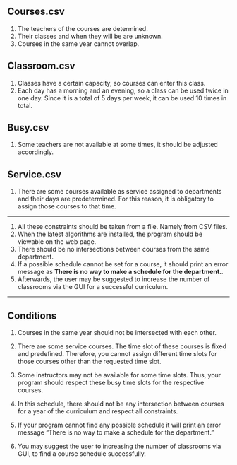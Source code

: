 ## Courses.csv

1. The teachers of the courses are determined.
2. Their classes and when they will be are unknown.
3. Courses in the same year cannot overlap.

## Classroom.csv

1. Classes have a certain capacity, so courses can enter this class.
2. Each day has a morning and an evening, so a class can be used twice in one day. Since it is a total of 5 days per week, it can be used 10 times in total.

## Busy.csv

1. Some teachers are not available at some times, it should be adjusted accordingly.

## Service.csv

1. There are some courses available as service assigned to departments and their days are predetermined. For this reason, it is obligatory to assign those courses to that time.

---

1. All these constraints should be taken from a file. Namely from CSV files.
2. When the latest algorithms are installed, the program should be viewable on the web page.
3. There should be no intersections between courses from the same department.
4. If a possible schedule cannot be set for a course, it should print an error message as **There is no way to make a schedule for the department.**.
5. Afterwards, the user may be suggested to increase the number of classrooms via the GUI for a successful curriculum.

---

## Conditions
1. Courses in the same year should not be intersected with each other.
2. There are some service courses. The time slot of these courses is fixed and predefined. Therefore, you cannot assign different time slots for those courses other than the requested time slot. 

3. Some instructors may not be available for some time slots. Thus, your program should respect these busy time slots for the respective courses.
4. In this schedule, there should not be any intersection between courses for a year of the curriculum and respect all constraints.
5. If your program cannot find any possible schedule it will print an error message “There is no way to make a schedule for the department.”
6. You may suggest the user to increasing the number of classrooms via GUI, to find a course schedule successfully.
